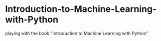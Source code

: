 # Introduction-to-Machine-Learning-with-Python
playing with the book "Introduction to Machine Learning with Python"
